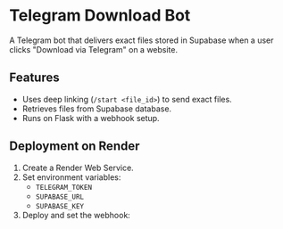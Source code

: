 # Telegram Download Bot

A Telegram bot that delivers exact files stored in Supabase when a user clicks "Download via Telegram" on a website.

## Features
- Uses deep linking (`/start <file_id>`) to send exact files.
- Retrieves files from Supabase database.
- Runs on Flask with a webhook setup.

## Deployment on Render
1. Create a Render Web Service.
2. Set environment variables:
   - `TELEGRAM_TOKEN`
   - `SUPABASE_URL`
   - `SUPABASE_KEY`
3. Deploy and set the webhook:
